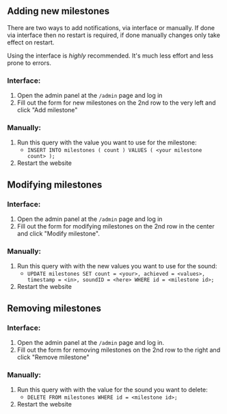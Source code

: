 ## Adding new milestones

There are two ways to add notifications, via interface or manually.
If done via interface then no restart is required, if done manually changes only take effect on restart.

Using the interface is _highly_ recommended. It's much less effort and less prone to errors.

### Interface:
1) Open the admin panel at the `/admin` page and log in
2) Fill out the form for new milestones on the 2nd row to the very left and click "Add milestone"

### Manually:
1) Run this query with the value you want to use for the milestone:
	- `INSERT INTO milestones ( count ) VALUES ( <your milestone count> );`
3) Restart the website

## Modifying milestones

### Interface:
1) Open the admin panel at the `/admin` page and log in
2) Fill out the form for modifying milestones on the 2nd row in the center and click "Modify milestone".

### Manually:
1) Run this query with with the new values you want to use for the sound:
	- `UPDATE milestones SET count = <your>, achieved = <values>, timestamp = <in>, soundID = <here> WHERE id = <milestone id>;`
2) Restart the website

## Removing milestones

### Interface:
1) Open the admin panel at the `/admin` page and log in.
2) Fill out the form for removing milestones on the 2nd row to the right and click "Remove milestone"

### Manually:
1) Run this query with with the value for the sound you want to delete:
	- `DELETE FROM milestones WHERE id = <milestone id>;`
2) Restart the website